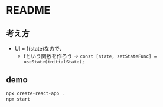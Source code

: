 # README

## 考え方

+ UI = f(state)なので、
  + fという関数を作ろう -> `const [state, setStateFunc] = useState(initialState);`


## demo

```bash
npx create-react-app .
npm start
```